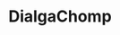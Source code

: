 ---
title: DialgaChomp
layout: deck
in_progress: true
era: 2010
description: What if Garchomp had a time wizard as a partner...
links:
cards:
  pokemon:
    - name: Garchomp C
      set: SV
      number: 60
      quantity: 2
    - name: Garchomp C LV.X
      set: SV
      number: 145
      quantity: 2
    - name: Dialga G
      set: PL
      number: 7
      quantity: 2
    - name: Dialga G LV.X
      set: PL
      number: 122
      quantity: 1
    - name: Uxie
      set: LA
      number: 43
      quantity: 2
    - name: Uxie LV.X
      set: LA
      number: 146
      quantity: 1
      missing_count: 1
    - name: Toxicroak G
      set: DPP
      number: 41
      quantity: 1
    - name: Bronzong G
      set: PL
      number: 41
      quantity: 1
    - name: Sableye
      set: SF
      number: 48
      quantity: 1
    - name: Crobat G
      set: PL
      number: 47
      quantity: 1
    - name: Unown [G]
      set: GE
      number: 57
      quantity: 1
    - name: Unown [Q]
      set: MD
      number: 49
      quantity: 1
    - name: Azelf
      set: LA
      number: 19
      quantity: 1
  trainers:
    - name: Cyrus's Conspiracy
      set: PL
      number: 105
      quantity: 4
    - name: Pokémon Collector
      set: HS
      number: 97
      quantity: 3
    - name: Bebe's Search
      set: SW
      number: 119
      quantity: 2
    - name: Looker's Investigation
      set: PL
      number: 109
      quantity: 1
    - name: Professor Oak's New Theory
      set: HS
      number: 101
      quantity: 1
    - name: Interviewer's Questions
      set: UL
      number: 77
      quantity: 1
    - name: Bertha's Warmth
      set: RR
      number: 90
      quantity: 1
      missing_count: 1
    - name: Aaron's Collection
      set: RR
      number: 88
      quantity: 1
    - name: Team Galactic's Invention G-105 Poké Turn
      set: PL
      number: 118
      quantity: 4
    - name: Team Galactic's Invention G-109 SP Radar
      set: RR
      number: 96
      quantity: 2
    - name: Team Galactic's Invention G-103 Power Spray
      set: PL
      number: 117
      quantity: 2
    - name: Pokémon Communication
      set: HS
      number: 98
      quantity: 1
    - name: VS Seeker
      set: SV
      number: 140
      quantity: 1
    - name: Team Galactic's Invention G-101 Energy Gain
      set: PL
      number: 116
      quantity: 3
    - name: Expert Belt
      set: AR
      number: 87
      quantity: 2
  energy:
    - name: Metal Energy
      set: MT
      number: 120
      quantity: 4
    - name: Double Colorless Energy
      set: HS
      number: 103
      quantity: 4
    - name: Warp Energy
      set: SF
      number: 95
      quantity: 3
    - name: Metal Energy
      set: HS
      number: 122
      quantity: 2
    - name: Psychic Energy
      set: HS
      number: 119
      quantity: 1
---